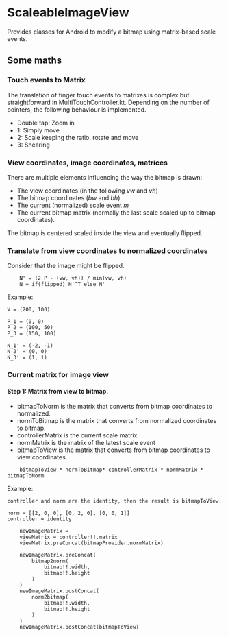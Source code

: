 # ScaleableImageView

Provides classes for Android to modify a bitmap using matrix-based scale events.

## Some maths

### Touch events to Matrix

The translation of finger touch events to matrixes is complex but straightforward in
MultiTouchController.kt. Depending on the number of pointers, the following behaviour is
implemented.

* Double tap: Zoom in
* 1: Simply move
* 2: Scale keeping the ratio, rotate and move
* 3: Shearing

### View coordinates, image coordinates, matrices

There are multiple elements influencing the way the bitmap is drawn:

* The view coordinates (in the following $vw$ and $vh$)
* The bitmap coordinates ($bw$ and $bh$)
* The current (normalized) scale event $m$
* The current bitmap matrix (normally the last scale scaled up to bitmap coordinates).

The bitmap is centered scaled inside the view and eventually flipped.

### Translate from view coordinates to normalized coordinates

Consider that the image might be flipped.

~~~
    N' = (2 P - (vw, vh)) / min(vw, vh)
    N = if(flipped) N'^T else N'
~~~

Example:

~~~
V = (200, 100)

P_1 = (0, 0)
P_2 = (100, 50)
P_3 = (150, 100)

N_1' = (-2, -1)
N_2' = (0, 0)
N_3' = (1, 1)
~~~

### Current matrix for image view

#### Step 1: Matrix from view to bitmap.

* bitmapToNorm is the matrix that converts from bitmap coordinates to normalized.
* normToBitmap is the matrix that converts from normalized coordinates to bitmap.
* controllerMatrix is the current scale matrix.
* normMatrix is the matrix of the latest scale event
* bitmapToView is the matrix that converts from bitmap coordinates to view coordinates.

~~~
    bitmapToView * normToBitmap* controllerMatrix * normMatrix * bitmapToNorm
~~~

Example:

~~~
controller and norm are the identity, then the result is bitmapToView.

norm = [[2, 0, 0], [0, 2, 0], [0, 0, 1]]
controller = identity
~~~


~~~
    newImageMatrix =
    viewMatrix = controller!!.matrix
    viewMatrix.preConcat(bitmapProvider.normMatrix)

    newImageMatrix.preConcat(
        bitmap2norm(
            bitmap!!.width,
            bitmap!!.height
        )
    )
    newImageMatrix.postConcat(
        norm2bitmap(
            bitmap!!.width,
            bitmap!!.height
        )
    )
    newImageMatrix.postConcat(bitmapToView)
~~~